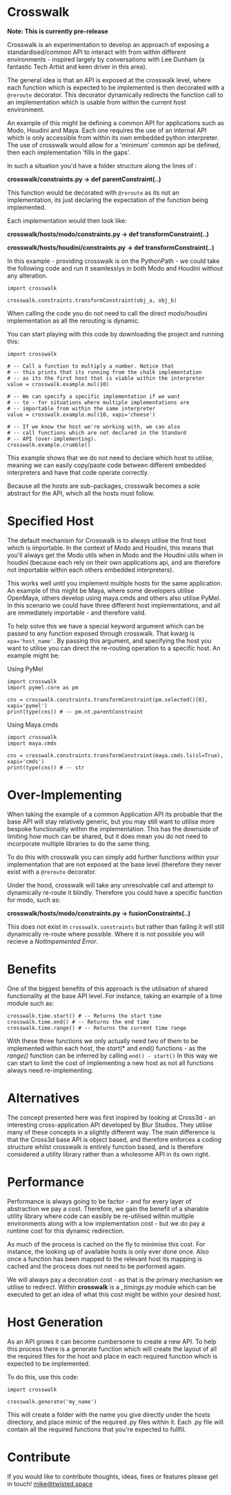 Crosswalk
=========

__Note: This is currently pre-release__

Crosswalk is an experimentation to develop an approach of exposing a
standardised/common API to interact with from within different
environments - inspired largely by conversations with Lee Dunham (a 
fantastic Tech Artist and keen driver in this area).

The general idea is that an API is exposed at the crosswalk level,
where each function which is expected to be implemented is then
decorated with a ```@reroute``` decorator. This decorator dynamically
redirects the function call to an implementation which is usable from
within the current host environment.

An example of this might be defining a common API for applications
such as Modo, Houdini and Maya. Each one requires the use of an internal
API which is only accessible from within its own embedded python
interpreter. The use of crosswalk would allow for a 'minimum' common
api be defined, then each implementation 'fills in the gaps'.

 In such a situation you'd have a folder structure along the lines
 of :

 **crosswalk/constraints.py -> def parentConstraint(..)**

This function would be decorated with ```@reroute``` as its not
an implementation, its just declaring the expectation of the function
being implemented.

Each implementation would then look like:

**crosswalk/hosts/modo/constraints.py -> def transformConstraint(..)**

**crosswalk/hosts/houdini/constraints.py -> def transformConstraint(..)**

In this example - providing crosswalk is on the PythonPath - we could
take the following code and run it seamlesslys in both Modo and
Houdini without any alteration.

```
import crosswalk

crosswalk.constraints.transformConstraint(obj_a, obj_b)
```

When calling the code you do not need to call the direct modo/houdini
implementation as all the rerouting is dynamic.

You can start playing with this code by downloading the project and
running this:
```
import crosswalk

# -- Call a function to multiply a number. Notice that
# -- this prints that its running from the chalk implementation
# -- as its the first host that is viable within the interpreter
value = crosswalk.example.mul(10)

# -- We can specify a specific implementation if we want
# -- to - for situations where multiple implementations are
# -- importable from within the same interpreter
value = crosswalk.example.mul(10, xapi='cheese')

# -- If we know the host we're working with, we can also
# -- call functions which are not declared in the Standard
# -- API (over-implementing).
crosswalk.example.crumble()
```

This example shows that we do not need to declare which host to 
utilise, meaning we can easily copy/paste code between different
embedded interpreters and have that code operate correctly.

Because all the hosts are sub-packages, crosswalk becomes a sole
abstract for the API, which all the hosts must follow.

Specified Host
==============

The default mechanism for Crosswalk is to always utilise the first 
host which is importable. In the context of Modo and Houdini, this 
means that you'll always get the Modo utils when in Modo and the 
Houdini utils when in houdini (because each rely on their own applications
api, and are therefore not importable within each others embedded
interpreters).

This works well until you implement multiple hosts for the same
application. An example of this might be Maya, where some developers
utilise OpenMaya, others develop using maya.cmds and others also 
utilise PyMel. In this scenario we could have three different host
implementations, and all are immediately importable - and therefore
valid. 

To help solve this we have a special keyword argument which can be
passed to any function exposed through crosswalk. That kwarg is ```xpa='host_name'```.
By passing this argument, and specifying the host you want to utilise
you can direct the re-routing operation to a specific host. An
example might be:

Using PyMel
```
import crosswalk
import pymel.core as pm

cns = crosswalk.constraints.transformConstraint(pm.selected()[0], xapi='pymel')
print(type(cns)) # -- pm.nt.parentConstraint
```

Using Maya.cmds
```
import crosswalk
import maya.cmds

cns = crosswalk.constraints.transformConstraint(maya.cmds.ls(sl=True), xapi='cmds')
print(type(cns)) # -- str
```

Over-Implementing
=================

When taking the example of a common Application API its probable that
the base API will stay relatively generic, but you may still want to
utilise more bespoke functionality within the implementation. This has
the downside of limiting how much can be shared, but it does mean you do
not need to incorporate multiple libraries to do the same thing.

To do this with crosswalk you can simply add further functions within
your implementation that are not exposed at the base level (therefore
they never exist with a ```@reroute``` decorator.

Under the hood, crosswalk will take any unresolvable call and attempt
to dynamically re-route it blindly. Therefore you could have a specific
function for modo, such as:

 **crosswalk/hosts/modo/constraints.py -> fusionConstraints(..)**

 This does not exist in ```crosswalk.constraints``` but rather than
 failing it will still dynamically re-route where possible. Where it
 is not possible you will recieve a *NotImpemented Error*.


Benefits
========

One of the biggest benefits of this approach is the utilisation of
shared functionality at the base API level. For instance, taking
an example of a time module such as:

```
crosswalk.time.start() # -- Returns the start time
crosswalk.time.end() # -- Returns the end time
crosswalk.time.range() # -- Returns the current time range
```

With these three functions we only actually need two of them to be
implemented within each host, the *start*(* and *end()* functions -
as the *range()* function can be inferred by calling ```end() - start()```
In this way we can start to limit the cost of implementing a new host
as not all functions always need re-implementing.

Alternatives
============

The concept presented here was first inspired by looking at Cross3d - an
interesting cross-application API developed by Blur Studios. They utilise
many of these concepts in a slightly different way. The main difference
is that the Cross3d base API is object based, and therefore enforces
a coding structure whilst crosswalk is entirely function based, and is
therefore considered a utility library rather than a wholesome API in
its own right.


Performance
===========

Performance is always going to be factor - and for every layer of
abstraction we pay a cost. Therefore, we gain the benefit of a sharable
utility library where code can easibly be re-utilised within multiple
environments along with a low implementation cost - but we do pay
a runtime cost for this dynamic redirection.

As much of the process is cached on the fly to minimise this cost. For
instance, the looking up of available hosts is only ever done once. Also
once a function has been mapped to the relevant host its mapping is
cached and the process does not need to be performed again.

We will always pay a decoration cost - as that is the primary mechanism
we utilise to redirect. Within **crosswalk** is a *_timings.py* module
which can be executed to get an idea of what this cost might be within
your desired host.

Host Generation
===============

As an API grows it can become cumbersome to create a new API. To help
this process there is a generate function which will create the layout
of all the required files for the host and place in each required 
function which is expected to be implemented. 

To do this, use this code:

```
import crosswalk

crosswalk.generate('my_name')
```

This will create a folder with the name you give directly under the 
hosts directory, and place mimic of the required .py files within it. Each
.py file will contain all the required functions that you're expected
to fullfil. 

Contribute
==========

If you would like to contribute thoughts, ideas, fixes or features please get in touch! mike@twisted.space
